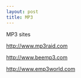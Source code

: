 ```yaml
---
layout: post 
title: MP3
---
```


MP3 sites

<http://www.mp3raid.com>

<http://www.beemp3.com>

<http://www.emp3world.com>
